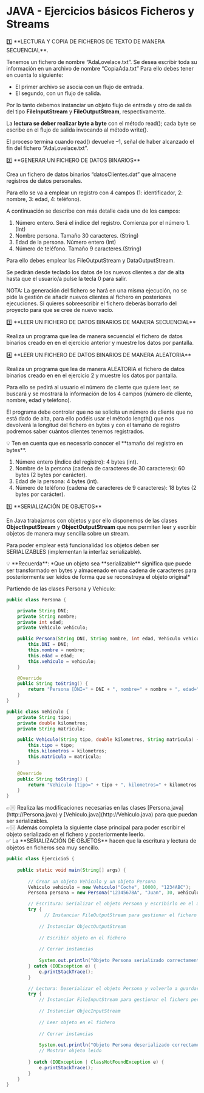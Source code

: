 # JAVA - Ejercicios básicos Ficheros y Streams

<aside>
1️⃣ **LECTURA Y COPIA DE FICHEROS DE TEXTO DE MANERA SECUENCIAL**.

Tenemos un fichero de nombre “AdaLovelace.txt”. Se desea escribir toda su información en un archivo de nombre “CopiaAda.txt”
Para ello debes tener en cuenta lo siguiente:

- El primer archivo se asocia con un flujo de entrada.
- El segundo, con un flujo de salida.

Por lo tanto debemos instanciar un objeto flujo de entrada y otro de salida del tipo **FileInputStream** y **FileOutputStream**, respectivamente. 

La **lectura se deber realizar byte a byte** con el método read(); cada byte se escribe en el flujo de salida invocando al método write().

El proceso termina cuando read() devuelve –1, señal de haber alcanzado el fin del fichero “AdaLovelace.txt”. 

</aside>

<aside>
2️⃣ **GENERAR UN FICHERO DE DATOS BINARIOS**

Crea un fichero de datos binarios “datosClientes.dat” que almacene registros de datos personales. 

Para ello se va a emplear un registro con 4 campos (1: identificador, 2: nombre, 3: edad, 4: teléfono). 

A continuación se describe con más detalle cada uno de los campos:   

1. Número entero. Será el índice del registro. Comienza por el número 1.  (Int)
2. Nombre persona. Tamaño 30 caracteres. (String)
3. Edad de la persona. Número entero (Int)
4. Número de teléfono. Tamaño 9 caracteres.(String)

Para ello debes emplear las FileOutputStream y DataOutputStream. 

Se pedirán desde teclado los datos de los nuevos clientes a dar de alta hasta que el usuario/a pulse la tecla 0 para salir. 

NOTA: La generación del fichero se hará en una misma ejecución, no se pide la gestión de añadir nuevos clientes al fichero en posteriores ejecuciones. Si quieres sobreescribir el fichero deberás borrarlo del proyecto para que se cree de nuevo vacío. 

</aside>

<aside>
3️⃣ **LEER UN FICHERO DE DATOS BINARIOS DE MANERA SECUENCIAL**

Realiza un programa que lea de manera secuencial el fichero de datos binarios creado en en el ejercicio anterior y muestre los datos por pantalla. 

</aside>

<aside>
4️⃣ **LEER UN FICHERO DE DATOS BINARIOS DE MANERA ALEATORIA**

Realiza un programa que lea de manera ALEATORIA el fichero de datos binarios creado en en el ejercicio 2 y muestre los datos por pantalla. 

Para ello se pedirá al usuario el número de cliente que quiere leer, se buscará y se mostrará la información de los 4 campos (número de cliente, nombre, edad y teléfono).

El programa debe controlar que no se solicita un número de cliente que no está dado de alta, para ello podéis usar el método length() que nos devolverá la longitud del fichero en bytes y con el tamaño de registro podremos saber cuántos clientes tenemos registrados.

<aside>
💡 Ten en cuenta que es necesario conocer el **tamaño del registro en bytes**.

1. Número entero (índice del registro): 4 bytes (int).
2. Nombre de la persona (cadena de caracteres de 30 caracteres): 60 bytes (2 bytes por carácter).
3. Edad de la persona: 4 bytes (int).
4. Número de teléfono (cadena de caracteres de 9 caracteres): 18 bytes (2 bytes por carácter).
</aside>

</aside>

<aside>
5️⃣ **SERIALIZACIÓN DE OBJETOS**

En Java trabajamos con objetos y por ello disponemos de las clases **ObjectInputStream** y **ObjectOutputStream** que nos permiten leer y escribir objetos de manera muy sencilla sobre un stream. 

Para poder emplear está funcionalidad los objetos deben ser SERIALIZABLES (implementan la interfaz serializable). 

<aside>
💡 **Recuerda**: *Que un objeto sea **serializable** significa que puede ser transformado en bytes y almacenado en una cadena de caracteres para posteriormente ser leídos de forma que se reconstruya el objeto original*

</aside>

Partiendo de las clases Persona y Vehiculo: 

```java
public class Persona {

    private String DNI;
    private String nombre;
    private int edad;
    private Vehiculo vehiculo;

    public Persona(String DNI, String nombre, int edad, Vehiculo vehiculo) {
        this.DNI = DNI;
        this.nombre = nombre;
        this.edad = edad;
        this.vehiculo = vehiculo;
    }

    @Override
    public String toString() {
        return "Persona [DNI=" + DNI + ", nombre=" + nombre + ", edad=" + edad + ", vehiculo=" + vehiculo + "]";
    }
}

```

```java
public class Vehiculo {
    private String tipo;
    private double kilometros;
    private String matricula;

    public Vehiculo(String tipo, double kilometros, String matricula) {
        this.tipo = tipo;
        this.kilometros = kilometros;
        this.matricula = matricula;
    }

    @Override
    public String toString() {
        return "Vehiculo [tipo=" + tipo + ", kilometros=" + kilometros + ", matricula=" + matricula + "]";
    }
}
```

<aside>
👉🏼 Realiza las modificaciones necesarias en las clases [Persona.java](http://Persona.java) y [Vehiculo.java](http://Vehiculo.java) para que puedan ser serializables.

</aside>

<aside>
👉🏼 Además completa la siguiente clase principal para poder escribir el objeto serializado en el fichero y posteriormente leerlo.

</aside>

<aside>
✅ La **SERIALIZACIÓN DE OBJETOS** hacen que la escritura y lectura de objetos en ficheros sea muy sencillo.

</aside>

 

```java
public class Ejercicio5 {
    
    public static void main(String[] args) {
    
        // Crear un objeto Vehiculo y un objeto Persona
        Vehiculo vehiculo = new Vehiculo("Coche", 10000, "1234ABC");
        Persona persona = new Persona("12345678A", "Juan", 30, vehiculo);

        // Escritura: Serializar el objeto Persona y escribirlo en el archivo
        try {
	          // Instanciar FileOutputStream para gestionar el fichero personas.dat
            
            // Instanciar ObjectOutputStream
            
            // Escribir objeto en el fichero
           
            // Cerrar instancias
            
            System.out.println("Objeto Persona serializado correctamente.");
        } catch (IOException e) {
            e.printStackTrace();
        }

        // Lectura: Deserializar el objeto Persona y volverlo a guardar en un objeto Persona
        try {
            // Instanciar FileInputStream para gestionar el fichero personas.dat
            
            // Instanciar ObjecInputStream
            
            // Leer objeto en el fichero
            
            // Cerrar instancias
            
            System.out.println("Objeto Persona deserializado correctamente:");
            // Mostrar objeto leido
            
        } catch (IOException | ClassNotFoundException e) {
            e.printStackTrace();
        }
    }
}
```

</aside>